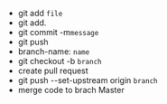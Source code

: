 - git add `file`
- git add.
- git commit -m`message`
- git push
- branch-name: `name`
- git checkout -b `branch`
- create pull request
- git push --set-upstream origin `branch`
- merge code to brach Master
